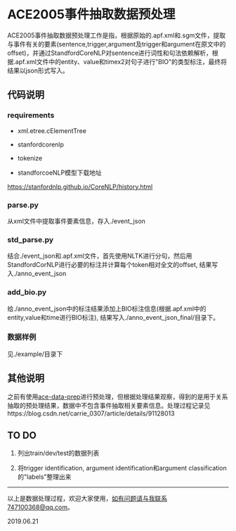 # ACE2005事件抽取数据预处理

ACE2005事件抽取数据预处理工作是指，根据原始的.apf.xml和.sgm文件，提取与事件有关的要素(sentence,trigger,argument及trigger和argument在原文中的offset)，并通过StandfordCoreNLP对sentence进行词性和句法依赖解析，根据.apf.xml文件中的entity、value和timex2对句子进行"BIO"的类型标注，最终将结果以json形式写入。

## 代码说明

### requirements

* xml.etree.cElementTree
* stanfordcorenlp
* tokenize

* standforcoeNLP模型下载地址

https://stanfordnlp.github.io/CoreNLP/history.html



### parse.py

从xml文件中提取事件要素信息，存入./event_json

### std_parse.py

结合./event_json和.apf.xml文件，首先使用NLTK进行分句，然后用StandfordCorNLP进行必要的标注并计算每个token相对全文的offset, 结果写入./anno_event_json


### add_bio.py

给./anno_event_json中的标注结果添加上BIO标注信息(根据.apf.xml中的entity,value和time进行BIO标注), 结果写入./anno_event_json_final/目录下。

### 数据样例

见./example/目录下

## 其他说明

之前有使用[ace-data-prep](https://github.com/mgormley/ace-data-prep/)进行预处理，但根据处理结果观察，得到的是用于关系抽取的预处理结果，数据中不包含事件抽取相关要素信息。处理过程记录见https://blog.csdn.net/carrie_0307/article/details/91128013


## TO DO

1. 列出train/dev/test的数据列表

2. 将trigger identification, argument identification和argument classification的"labels"整理出来


---

以上是数据处理过程，欢迎大家使用，如有问题请与我联系747100368@qq.com。


2019.06.21